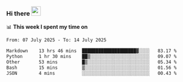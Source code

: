 ### Hi there <a href="https://www.gautamkrishnar.com/"><img src="https://media.giphy.com/media/hvRJCLFzcasrR4ia7z/giphy.gif" width="25px"></a>

📊 **This week I spent my time on**

<!--START_SECTION:waka-->

```txt
From: 07 July 2025 - To: 14 July 2025

Markdown    13 hrs 46 mins  ████████████████████▓░░░░   83.17 %
Python      1 hr 30 mins    ██▒░░░░░░░░░░░░░░░░░░░░░░   09.07 %
Other       53 mins         █▒░░░░░░░░░░░░░░░░░░░░░░░   05.34 %
Bash        15 mins         ▒░░░░░░░░░░░░░░░░░░░░░░░░   01.56 %
JSON        4 mins          ░░░░░░░░░░░░░░░░░░░░░░░░░   00.43 %
```

<!--END_SECTION:waka-->
